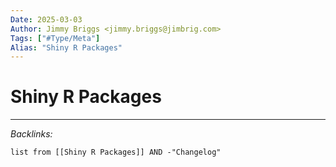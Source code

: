 ```yaml
---
Date: 2025-03-03
Author: Jimmy Briggs <jimmy.briggs@jimbrig.com>
Tags: ["#Type/Meta"]
Alias: "Shiny R Packages"
---
```


# Shiny R Packages

***

*Backlinks:*

```dataview
list from [[Shiny R Packages]] AND -"Changelog"
```